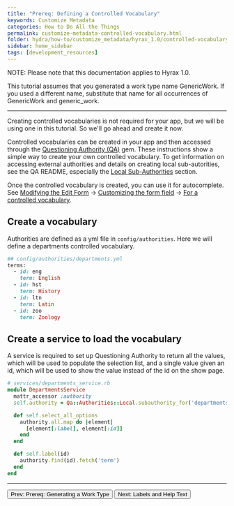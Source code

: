 ```yaml
---
title: "Prereq: Defining a Controlled Vocabulary"
keywords: Customize Metadata
categories: How to Do All the Things
permalink: customize-metadata-controlled-vocabulary.html
folder: hydra/how-to/customize_metadata/hyrax_1.0/controlled-vocabulary.md
sidebar: home_sidebar
tags: [development_resources]
---
```


NOTE: Please note that this documentation applies to Hyrax 1.0.

This tutorial assumes that you generated a work type name GenericWork.  If you used a different name, substitute that name for all occurrences of GenericWork and generic_work.

---

Creating controlled vocabularies is not required for your app, but we will be using one in this tutorial.  So we'll go ahead and create it now.

Controlled vocabularies can be created in your app and then accessed through the [Questioning Authority (QA)](https://github.com/samvera-labs/questioning_authority) gem.  These instructions show a simple way to create your own controlled vocabulary.  To get information on accessing external authorities and details on creating local sub-autorities, see the QA README, especially the [Local Sub-Authorities](https://github.com/samvera-labs/questioning_authority#local-sub-authorities) section.

Once the controlled vocabulary is created, you can use it for autocomplete.  See [Modifying the Edit Form]() -> [Customizing the form field](customize-metadata-edit-form.html#customizing-the-form-field) -> [For a controlled vocabulary](customize-metadata-edit-form.html#for-a-controlled-vocabulary-required).

## Create a vocabulary

Authorities are defined as a yml file in `config/authorities`.  Here we will define a departments controlled vocabulary.

```ruby
## config/authorities/departments.yml
terms:
  - id: eng
    term: English
  - id: hst
    term: History
  - id: ltn
    term: Latin
  - id: zoo
    term: Zoology
```

## Create a service to load the vocabulary

A service is required to set up Questioning Authority to return all the values, which will be used to populate the selection list, and a single value given an id, which will be used to show the value instead of the id on the show page.

```ruby
# services/departments_service.rb
module DepartmentsService
  mattr_accessor :authority
  self.authority = Qa::Authorities::Local.subauthority_for('departments')

  def self.select_all_options
    authority.all.map do |element|
      [element[:label], element[:id]]
    end
  end

  def self.label(id)
    authority.find(id).fetch('term')
  end
end
```

---

<p><a href="customize-metadata-generate-work-type.html"><button type="button" class="btn btn-primary">Prev: Prereq: Generating a Work Type</button></a>  <a href="customize-metadata-labels.html"><button type="button" class="btn btn-primary">Next: Labels and Help Text</button></a></p>
